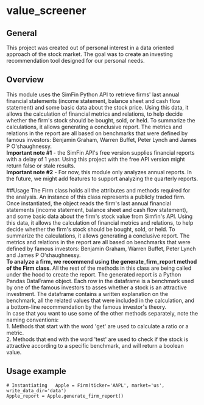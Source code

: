 # value_screener
## General
This project was created out of personal interest in a data oriented approach of the stock market. The goal was to create
    an investing recommendation tool designed for our personal needs.

## Overview
This module uses the SimFin Python API to retrieve firms' last annual financial
    statements (income statement, balance sheet and cash flow statement) and some basic data about the stock price. Using 
    this data, it allows the  calculation of financial metrics and relations, to help decide whether the firm's stock
    should be bought, sold, or held. To summarize the calculations, it allows generating a conclusive report. The metrics
    and relations in the report are all based on benchmarks that were defined by famous investors: Benjamin Graham,
    Warren Buffet, Peter Lynch and James P O'shaughnessy.
<br>**Important note #1** - the SimFin API's free version supplies financial reports with a delay of 1 year.
    Using this project with the free API version might return false or stale results.
<br>**Important note #2** - For now, this module only analyzes annual reports. In the future, we might add features to
    support analyzing the quarterly reports.

##Usage
The Firm class holds all the attributes and methods required for the analysis.
    An instance of this class represents a publicly traded firm. Once instantiated, the object reads the firm's last 
    annual financial statements (income statement, balance sheet and cash flow statement), and some basic data about the
    firm's stock value from Simfin's API. Using this data, it allows the calculation of financial metrics and relations,
    to help decide whether the firm's stock should be bought, sold, or held.
    To summarize the calculations, it allows generating a conclusive report. The metrics and relations in the report are
    all based on benchmarks that were defined by famous investors: Benjamin Graham, Warren Buffet, Peter Lynch and James
    P O'shaughnessy.
<br>**To analyze a firm, we recommend using the generate_firm_report method of the Firm class**. All the rest of the methods in this
    class are being called under the hood to create the report. The generated report is a Python Pandas DataFrame object.
    Each row in the dataframe is a benchmark used by one of the famous investors to asses whether a stock is an
    attractive investment. The dataframe contains a written explanation on the benchmark, all the related values that
    were included in the calculation, and a bottom-line recommendation by the famous investor's theory.
<br>In case that you want to use some of the other methods separately, note the naming conventions:
<br>1. Methods that start with the word 'get' are used to calculate a ratio or a metric.
<br>2. Methods that end with the word 'test' are used to check if the stock is attractive according to a specific benchmark,
    and will return a boolean value.

## Usage example
`# Instantiating  
Apple = Firm(ticker='AAPL', market='us', write_data_dir='data')`  
`Apple_report = Apple.generate_firm_report()`
